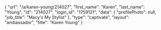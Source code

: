 {
    "url": "\/a\/karen-young\/214027",
    "first_name": "Karen",
    "last_name": "Young",
    "id": "214027",
    "login_id": "1759121",
    "data": {
        "profilePhoto": null,
        "job_title": "Macy's My Stylist"
    },
    "type": "captivate",
    "layout": "ambassador",
    "title": "Karen Young"
}